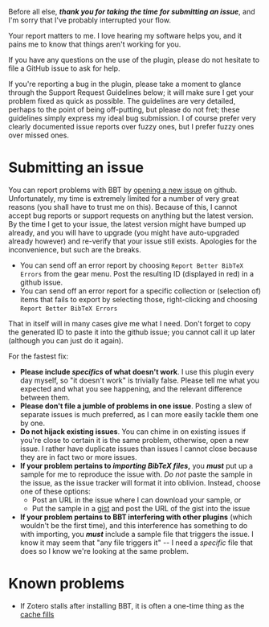 Before all else, ***thank you for taking the time for submitting an issue***, and I'm sorry that I've probably
interrupted your flow.

Your report matters to me. I love hearing my software helps you, and it pains me to know that things aren't working for
you.

If you have any questions on the use of the plugin, please do not hesitate to file a GitHub issue to ask for help.

If you're reporting a bug in the plugin, please take a moment to glance through the Support Request Guidelines below; it will
make sure I get your problem fixed as quick as possible. The guidelines are very detailed, perhaps to the point of being off-putting, but please do not fret; these guidelines simply
express my ideal bug submission. I of course prefer very clearly documented issue reports over fuzzy ones, but I prefer
fuzzy ones over missed ones.

# Submitting an issue

You can report problems with BBT by [opening a new issue](https://github.com/retorquere/zotero-better-bibtex/issues/new) on github.
Unfortunately, my time is extremely limited for a number of very great reasons (you shall have to trust me on this). Because of this, I
cannot accept bug reports or support requests on anything but the latest version. By the time I get to your issue, the latest
version might have bumped up already, and you will have to upgrade (you might have auto-upgraded already however) and
re-verify that your issue still exists. Apologies for the inconvenience, but such are the breaks.

* You can send off an error report by choosing `Report Better BibTeX Errors` from the gear menu. Post the resulting ID
  (displayed in red) in a github issue.
* You can send off an error report for a specific collection or (selection of) items that fails to export by selecting those, right-clicking
  and choosing `Report Better BibTeX Errors`

That in itself will in many cases give me what I need. Don't forget to copy the generated ID to paste it into the github
issue; you cannot call it up later (although you can just do it again).

For the fastest fix:

* **Please include *specifics* of what doesn't work**. I use this plugin every day myself, so "it doesn't work" is trivially
  false. Please tell me what you expected and what you see happening, and the relevant difference between them.
* **Please don't file a jumble of problems in one issue**. Posting a slew of separate issues is much preferred, as I can
  more easily tackle them one by one.
* **Do not hijack existing issues**. You can chime in on existing issues if you're close to certain it is the same problem,
  otherwise, open a new issue. I rather have duplicate issues than issues I cannot close because they are in fact two or
  more issues.
* **If your problem pertains to *importing BibTeX files*,** you ***must*** put up a sample for me to reproduce the issue with.
  *Do not* paste the sample in the issue, as the issue tracker will format it into oblivion. Instead, choose one of
  these options:
  * Post an URL in the issue where I can download your sample, or
  * Put the sample in a [gist](https://gist.github.com/) and post the URL of the gist into the issue
* **If your problem pertains to BBT interfering with other plugins** (which wouldn't be the first time), and this interference
  has something to do with importing, you ***must*** include a sample file that triggers the issue. I know it may seem
  that "any file triggers it" -- I need a *specific* file that does so I know we're looking at the same problem.

# Known problems

* If Zotero stalls after installing BBT, it is often a one-time thing as the [cache fills](performance)

